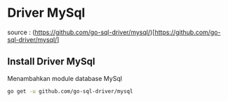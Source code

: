 # Driver MySql

source : (https://github.com/go-sql-driver/mysql/)[https://github.com/go-sql-driver/mysql/]

## Install Driver MySql

Menambahkan module database MySql

```bash
go get -u github.com/go-sql-driver/mysql
```
